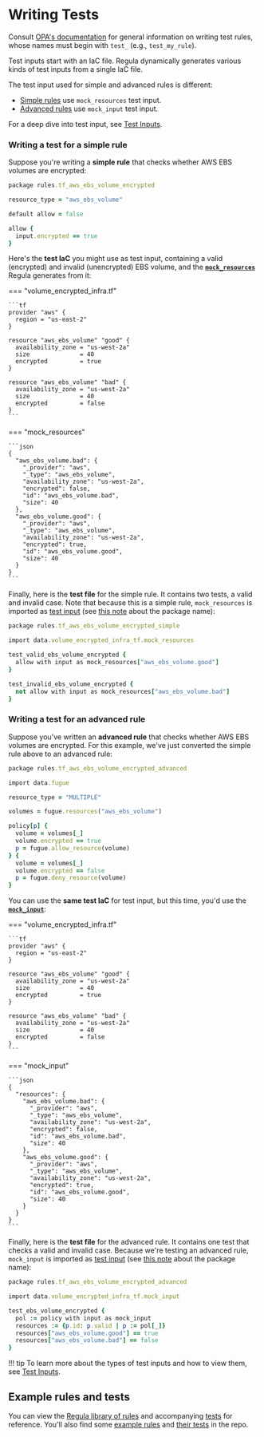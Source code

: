 # Writing Tests

Consult [OPA's documentation](https://www.openpolicyagent.org/docs/latest/policy-testing/) for general information on writing test rules, whose names must begin with `test_` (e.g., `test_my_rule`).

Test inputs start with an IaC file. Regula dynamically generates various kinds of test inputs from a single IaC file.

The test input used for simple and advanced rules is different:

- [Simple rules](writing-rules.md#simple-rules) use `mock_resources` test input.
- [Advanced rules](writing-rules.md#advanced-rules) use `mock_input` test input.

For a deep dive into test input, see [Test Inputs](test-inputs.md).

### Writing a test for a simple rule

Suppose you're writing a **simple rule** that checks whether AWS EBS volumes are encrypted:

```ruby
package rules.tf_aws_ebs_volume_encrypted

resource_type = "aws_ebs_volume"

default allow = false

allow {
  input.encrypted == true
}
```

Here's the **test IaC** you might use as test input, containing a valid (encrypted) and invalid (unencrypted) EBS volume, and the [**`mock_resources`**](test-inputs.md) Regula generates from it:

=== "volume_encrypted_infra.tf"

    ```tf
    provider "aws" {
      region = "us-east-2"
    }

    resource "aws_ebs_volume" "good" {
      availability_zone = "us-west-2a"
      size              = 40
      encrypted         = true
    }

    resource "aws_ebs_volume" "bad" {
      availability_zone = "us-west-2a"
      size              = 40
      encrypted         = false
    }
    ```

=== "mock_resources"

    ```json
    {
      "aws_ebs_volume.bad": {
        "_provider": "aws",
        "_type": "aws_ebs_volume",
        "availability_zone": "us-west-2a",
        "encrypted": false,
        "id": "aws_ebs_volume.bad",
        "size": 40
      },
      "aws_ebs_volume.good": {
        "_provider": "aws",
        "_type": "aws_ebs_volume",
        "availability_zone": "us-west-2a",
        "encrypted": true,
        "id": "aws_ebs_volume.good",
        "size": 40
      }
    }
    ```

Finally, here is the **test file** for the simple rule. It contains two tests, a valid and invalid case. Note that because this is a simple rule, `mock_resources` is imported as [test input](test-inputs.md) (see [this note](test-inputs.md#a-note-about-test-input-package-names) about the package name):

```ruby hl_lines="3"
package rules.tf_aws_ebs_volume_encrypted_simple

import data.volume_encrypted_infra_tf.mock_resources

test_valid_ebs_volume_encrypted {
  allow with input as mock_resources["aws_ebs_volume.good"]
}

test_invalid_ebs_volume_encrypted {
  not allow with input as mock_resources["aws_ebs_volume.bad"]
}
```

### Writing a test for an advanced rule

Suppose you've written an **advanced rule** that checks whether AWS EBS volumes are encrypted. For this example, we've just converted the simple rule above to an advanced rule:

```ruby
package rules.tf_aws_ebs_volume_encrypted_advanced

import data.fugue

resource_type = "MULTIPLE"

volumes = fugue.resources("aws_ebs_volume")

policy[p] {
  volume = volumes[_]
  volume.encrypted == true
  p = fugue.allow_resource(volume)
} {
  volume = volumes[_]
  volume.encrypted == false
  p = fugue.deny_resource(volume)
}
```

You can use the **same test IaC** for test input, but this time, you'd use the [**`mock_input`**](test-inputs.md):

=== "volume_encrypted_infra.tf"

    ```tf
    provider "aws" {
      region = "us-east-2"
    }

    resource "aws_ebs_volume" "good" {
      availability_zone = "us-west-2a"
      size              = 40
      encrypted         = true
    }

    resource "aws_ebs_volume" "bad" {
      availability_zone = "us-west-2a"
      size              = 40
      encrypted         = false
    }
    ```

=== "mock_input"

    ```json
    {
      "resources": {
        "aws_ebs_volume.bad": {
          "_provider": "aws",
          "_type": "aws_ebs_volume",
          "availability_zone": "us-west-2a",
          "encrypted": false,
          "id": "aws_ebs_volume.bad",
          "size": 40
        },
        "aws_ebs_volume.good": {
          "_provider": "aws",
          "_type": "aws_ebs_volume",
          "availability_zone": "us-west-2a",
          "encrypted": true,
          "id": "aws_ebs_volume.good",
          "size": 40
        }
      }
    }
    ```

Finally, here is the **test file** for the advanced rule. It contains one test that checks a valid and invalid case. Because we're testing an advanced rule, `mock_input` is imported as [test input](test-inputs.md) (see [this note](test-inputs.md#a-note-about-test-input-package-names) about the package name):

```ruby hl_lines="3"
package rules.tf_aws_ebs_volume_encrypted_advanced

import data.volume_encrypted_infra_tf.mock_input

test_ebs_volume_encrypted {
  pol := policy with input as mock_input
  resources := {p.id: p.valid | p := pol[_]}
  resources["aws_ebs_volume.good"] == true
  resources["aws_ebs_volume.bad"] == false
}
```

!!! tip
    To learn more about the types of test inputs and how to view them, see [Test Inputs](test-inputs.md).

## Example rules and tests

You can view the [Regula library of rules](https://github.com/fugue/regula/tree/master/rego/rules) and accompanying [tests](https://github.com/fugue/regula/tree/master/rego/tests/rules) for reference. You'll also find some [example rules](https://github.com/fugue/regula/tree/master/rego/examples/aws) and [their tests](https://github.com/fugue/regula/tree/master/rego/tests/examples/aws) in the repo.